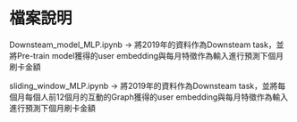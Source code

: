 # 檔案說明

Downsteam_model_MLP.ipynb -> 將2019年的資料作為Downsteam task，並將Pre-train model獲得的user embedding與每月特徵作為輸入進行預測下個月刷卡金額

sliding_window_MLP.ipynb -> 將2019年的資料作為Downsteam task，並將每個月每個人前12個月的互動的Graph獲得的user embedding與每月特徵作為輸入進行預測下個月刷卡金額
